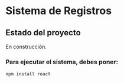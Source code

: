 # Sistema de Registros

## Estado del proyecto
En construcción.

### Para ejecutar el sistema, debes poner:
```
npm install react
```

